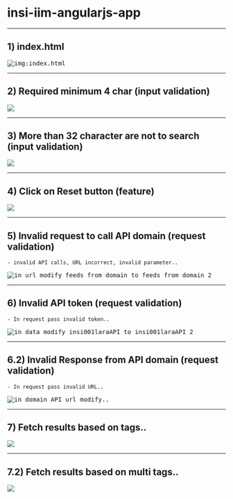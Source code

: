 # insi-iim-angularjs-app


---
## 1) index.html
<kbd><img src="/imgs-readme/Screenshot_from_2019-05-10_22-51-57.png" alt="img:index.html" title="page:index.html"></img></kbd>


---
## 2) Required minimum 4 char (input validation)
<kbd><img src="/imgs-readme/Screenshot_from_2019-05-10_23-09-03.png"></img></kbd>


---
## 3) More than 32 character are not to search (input validation)
<kbd><img src="/imgs-readme/Screenshot_from_2019-05-10_23-18-16.png"></img></kbd>


---
## 4) Click on Reset button (feature)
<kbd><img src="/imgs-readme/Screenshot_from_2019-05-10_23-23-55.png"></img></kbd>


---
## 5) Invalid request to call API domain (request validation)
	- invalid API calls, URL incorrect, invalid parameter..
<kbd><img src="/imgs-readme/Screenshot_from_2019-05-10_23-34-31.png" title="in url modify feeds_from_domain to feeds_from_domain_2"></img></kbd>


---
## 6) Invalid API token (request validation)
	- In request pass invalid token..
<kbd><img src="/imgs-readme/Screenshot_from_2019-05-10_23-39-56.png" title="in data modify insi001laraAPI to insi001laraAPI_2"></img></kbd>

---
## 6.2) Invalid Response from API domain (request validation)
	- In request pass invalid URL..
<kbd><img src="/imgs-readme/Screenshot_from_2019-05-11_01-17-38.png" title="in domain API url modify.."></img></kbd>


---
## 7) Fetch results based on tags..
<kbd><img src="/imgs-readme/Screenshot_from_2019-05-10_23-48-55.png"></img></kbd>

---
## 7.2) Fetch results based on multi tags..
<kbd><img src="/imgs-readme/Screenshot_from_2019-05-10_23-50-55.png"></img></kbd>

